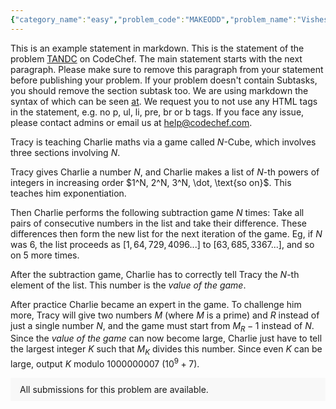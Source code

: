 ```yaml
---
{"category_name":"easy","problem_code":"MAKEODD","problem_name":"Vishesh and his Hate for Even Numbers","problemComponents":{"constraints":"- $1 \\leq T \\leq 1000$\n- $1 \\leq N \\leq 10^5$\n- $1 \\leq A_i \\leq 10^6$\n- Sum of $N$ over all test cases is not more than $5 \\cdot 10^5$\n","constraintsState":true,"subtasks":"","subtasksState":false,"inputFormat":"- The first line of each input contains $T$ - the number of test cases. The test cases then follow.\n- The first line of each test case contains an integer $N$ - the size of $A$.\n- The second line of each test case contains $N$ space-separated integers $A_1, A_2, \\dots, A_N$ - the array $A$.","inputFormatState":true,"outputFormat":"For each test case, output on a single line the answer to the problem.\n","outputFormatState":true,"sampleTestCases":{"0":{"id":1,"input":"2\n3\n1 2 4\n3\n1 2 1","output":"7\n4","explanation":"- **Test case $1$**:\n    - $[1]$ requires $0$ operations.\n    - $[1, 2]$ requires $1$ operation.\n    - $[1, 2, 4]$ requires $2$ operations.\n    - $[2]$ requires $1$ operation.\n    - $[2, 4]$ requires $2$ operations.\n    - $[4]$ requires $1$ operation.\n\nTherefore, sum of $f(a)$ over all subarrays $a$ of $A$ is $7$.\n\n- **Test case $2$**:\n    - $[1]$ requires $0$ operations.\n    - $[1, 2]$ requires $1$ operation.\n    - $[1, 2, 1]$ requires $1$ operation.\n    - $[2]$ requires $1$ operation.\n    - $[2, 1]$ requires $1$ operation.\n    - $[1]$ requires $0$ operations.\n\nTherefore, sum of $f(a)$ over all subarrays $a$ of $A$ is $4$.","isDeleted":false}}},"video_editorial_url":"https://youtu.be/LfRnZ5cfyQA","languages_supported":{"0":"CPP14","1":"C","2":"JAVA","3":"PYTH 3.6","4":"CPP17","5":"PYTH","6":"PYP3","7":"CS2","8":"ADA","9":"PYPY","10":"TEXT","11":"PAS fpc","12":"NODEJS","13":"RUBY","14":"PHP","15":"GO","16":"HASK","17":"TCL","18":"PERL","19":"SCALA","20":"LUA","21":"kotlin","22":"BASH","23":"JS","24":"LISP sbcl","25":"rust","26":"PAS gpc","27":"BF","28":"CLOJ","29":"R","30":"D","31":"CAML","32":"FORT","33":"ASM","34":"swift","35":"FS","36":"WSPC","37":"LISP clisp","38":"SQL","39":"SCM guile","40":"PERL6","41":"ERL","42":"CLPS","43":"ICK","44":"NICE","45":"PRLG","46":"ICON","47":"COB","48":"SCM chicken","49":"PIKE","50":"SCM qobi","51":"ST","52":"SQLQ","53":"NEM"},"max_timelimit":3,"source_sizelimit":50000,"problem_author":"vishesh_s","problem_tester":"","date_added":"6-01-2022","tags":{"0":"bitmasking","1":"bitwise","2":"dynamic","3":"easy","4":"exun2021","5":"math","6":"vishesh_s"},"problem_difficulty_level":"Unavailable","best_tag":"Dynamic Programming","editorial_url":"https://discuss.codechef.com/problems/MAKEODD","time":{"view_start_date":1642008600,"submit_start_date":1642008600,"visible_start_date":1642008600,"end_date":1735669800},"is_direct_submittable":false,"problemDiscussURL":"https://discuss.codechef.com/search?q=MAKEODD","is_proctored":false,"visitedContests":{},"layout":"problem"}
---
```

This is an example statement in markdown. This is the statement of the problem [TANDC](https://codechef.com/problems/TANDC) on CodeChef. The main statement starts with the next paragraph. Please make sure to remove this paragraph from your statement before publishing your problem. If your problem doesn't contain Subtasks, you should remove the section subtask too. We are using markdown the syntax of which can be seen [at](https://github.com/showdownjs/showdown/wiki/Showdown's-Markdown-syntax). We request you to not use any HTML tags in the statement, e.g. no p, ul, li, pre, br or b tags. If you face any issue, please contact admins or email us at help@codechef.com.

Tracy is teaching Charlie maths via a game called $N$-Cube, which involves three sections involving $N$.

Tracy gives Charlie a number $N$, and Charlie makes a list of $N$-th powers of integers in increasing order $1^N, 2^N, 3^N, \dot, \text{so on}$. This teaches him exponentiation.

Then Charlie performs the following subtraction game $N$ times: Take all pairs of consecutive numbers in the list and take their difference. These differences then form the new list for the next iteration of the game. Eg, if $N$ was 6, the list proceeds as $[1, 64, 729, 4096 ... ]$ to $[63, 685, 3367 ...]$, and so on $5$ more times.

After the subtraction game, Charlie has to correctly tell Tracy the $N$-th element of the list. This number is the *value of the game*.

After practice Charlie became an expert in the game. To challenge him more, Tracy will give two numbers $M$ (where $M$ is a prime) and $R$ instead of just a single number $N$, and the game must start from $M_R - 1$ instead of $N$. Since the *value of the game* can now become large, Charlie just have to tell the largest integer $K$ such that $M_K$ divides this number. Since even $K$ can be large, output $K$ modulo 1000000007 ($10^9 + 7$).

<aside style='background: #f8f8f8;padding: 10px 15px;'><div>All submissions for this problem are available.</div></aside>